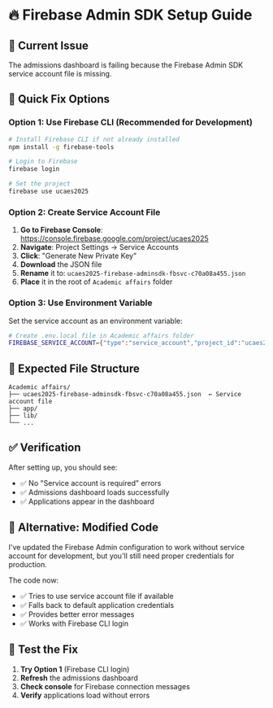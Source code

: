 # 🔥 Firebase Admin SDK Setup Guide

## 🚨 **Current Issue**
The admissions dashboard is failing because the Firebase Admin SDK service account file is missing.

## 🔧 **Quick Fix Options**

### **Option 1: Use Firebase CLI (Recommended for Development)**
```bash
# Install Firebase CLI if not already installed
npm install -g firebase-tools

# Login to Firebase
firebase login

# Set the project
firebase use ucaes2025
```

### **Option 2: Create Service Account File**

1. **Go to Firebase Console**: https://console.firebase.google.com/project/ucaes2025
2. **Navigate**: Project Settings → Service Accounts
3. **Click**: "Generate New Private Key"
4. **Download** the JSON file
5. **Rename** it to: `ucaes2025-firebase-adminsdk-fbsvc-c70a08a455.json`
6. **Place** it in the root of `Academic affairs` folder

### **Option 3: Use Environment Variable**
Set the service account as an environment variable:
```bash
# Create .env.local file in Academic affairs folder
FIREBASE_SERVICE_ACCOUNT={"type":"service_account","project_id":"ucaes2025",...}
```

## 🎯 **Expected File Structure**
```
Academic affairs/
├── ucaes2025-firebase-adminsdk-fbsvc-c70a08a455.json  ← Service account file
├── app/
├── lib/
└── ...
```

## ✅ **Verification**
After setting up, you should see:
- ✅ No "Service account is required" errors
- ✅ Admissions dashboard loads successfully
- ✅ Applications appear in the dashboard

## 🚀 **Alternative: Modified Code**
I've updated the Firebase Admin configuration to work without service account for development, but you'll still need proper credentials for production.

The code now:
- ✅ Tries to use service account file if available
- ✅ Falls back to default application credentials
- ✅ Provides better error messages
- ✅ Works with Firebase CLI login

## 🧪 **Test the Fix**
1. **Try Option 1** (Firebase CLI login)
2. **Refresh** the admissions dashboard
3. **Check console** for Firebase connection messages
4. **Verify** applications load without errors






